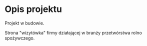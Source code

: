 # Opis projektu

Projekt w budowie.

Strona "wizytówka" firmy działającej w branży przetwórstwa rolno spożywczego.
